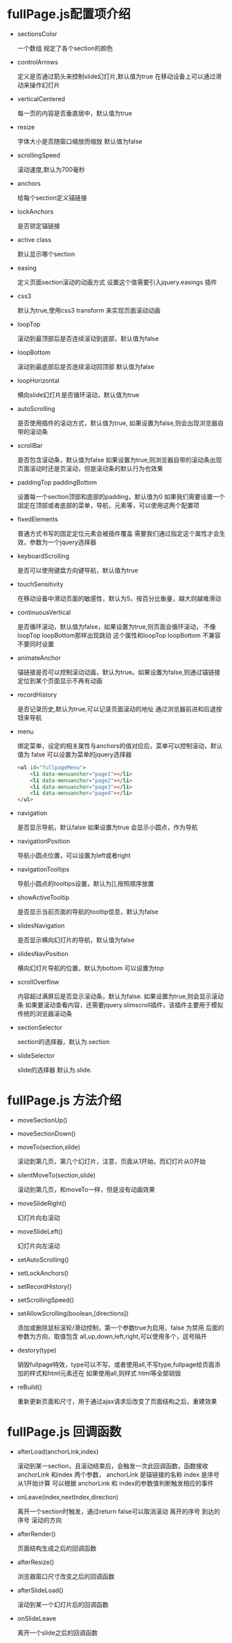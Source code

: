 # fullPage.js配置项介绍

* sectionsColor

  一个数组 规定了各个section的颜色

* controlArrows

  定义是否通过箭头来控制slide幻灯片,默认值为true
  在移动设备上可以通过滑动来操作幻灯片

* verticalCentered

  每一页的内容是否垂直居中，默认值为true

* resize

  字体大小是否随窗口缩放而缩放 默认值为false

* scrollingSpeed

  滚动速度,默认为700毫秒

* anchors

  给每个section定义锚链接

* lockAnchors

  是否锁定锚链接

* active class

  默认显示哪个section

* easing

  定义页面section滚动的动画方式
  设置这个值需要引入jquery.easings 插件

* css3

  默认为true,使用css3 transform 来实现页面滚动动画

* loopTop

  滚动到最顶部后是否连续滚动到底部，默认值为false

* loopBottom

  滚动到最底部后是否连续滚动回顶部 默认值为false

* loopHorizontal

  横向slide幻灯片是否循环滚动，默认值为true

* autoScrolling

  是否使用插件的滚动方式，默认值为true, 如果设置为false,则会出现浏览器自带的滚动条

* scrollBar

  是否包含滚动条，默认值为false
  如果设置为true,则浏览器自带的滚动条出现
  页面滚动时还是页滚动，但是滚动条的默认行为也效果

* paddingTop  paddingBottom

  设置每一个section顶部和底部的padding，默认值为0
  如果我们需要设置一个固定在顶部或者底部的菜单，导航，元素等，可以使用这两个配置项

* fixedElements

  普通方式书写的固定定位元素会被插件覆盖
  需要我们通过指定这个属性才会生效，参数为一个jquery选择器

* keyboardScrolling

  是否可以使用键盘方向键导航，默认值为true

* touchSensitivity

  在移动设备中滑动页面的敏感性，默认为5，按百分比衡量，越大则越难滑动

* continuousVertical

  是否循环滚动，默认值为false，如果设置为true,则页面会循环滚动，
  不像loopTop loopBottom那样出现跳动 这个属性和loopTop loopBottom 不兼容 不要同时设置

* animateAnchor

  锚链接是否可以控制滚动动画，默认为true。如果设置为false,则通过锚链接定位到某个页面显示不再有动画

* recordHistory

  是否记录历史,默认为true,可以记录页面滚动的地址
  通过浏览器前进和后退按钮来导航

* menu

  绑定菜单，设定的相关属性与anchors的值对应后，菜单可以控制滚动，默认值为 false
  可以设置为菜单的jquery选择器
  ```html
  <ul id="fullpageMenu">
      <li data-menuanchor="page1"></li>
      <li data-menuanchor="page2"></li>
      <li data-menuanchor="page3"></li>
      <li data-menuanchor="page4"></li>
  </ul>
  ```

* navigation

  是否显示导航，默认false 如果设置为true 会显示小圆点，作为导航

* navigationPosition

  导航小圆点位置，可以设置为left或者right

* navigationTooltips

  导航小圆点的tooltips设置，默认为[],按照顺序放置

* showActiveTooltip

  是否显示当前页面的导航的tooltip信息，默认为false

* slidesNavigation

  是否显示横向幻灯片的导航，默认值为false

* slidesNavPosition

  横向幻灯片导航的位置，默认为bottom 可以设置为top

* scrollOverflow

  内容超过满屏后是否显示滚动条，默认为false. 如果设置为true,则会显示滚动条
  如果要滚动查看内容，还需要jquery.slimscroll插件，该插件主要用于模拟传统的浏览器滚动条

* sectionSelector

  section的选择器，默认为.section

* slideSelector

  slide的选择器 默认为.slide.


# fullPage.js 方法介绍

* moveSectionUp()

* moveSectionDown()

* moveTo(section,slide)

  滚动到第几页，第几个幻灯片，注意，页面从1开始，而幻灯片从0开始

* silentMoveTo(section,slide)

  滚动到第几页，和moveTo一样，但是没有动画效果

* moveSlideRight()

  幻灯片向右滚动

* moveSlideLeft()

  幻灯片向左滚动

* setAutoScrolling()

* setLockAnchors()

* setRecordHistory()

* setScrollingSpeed()

* setAllowScrolling(boolean,[directions])

  添加或删除鼠标滚轮/滑动控制，第一个参数true为启用，false 为禁用
  后面的参数为方向，取值包含 all,up,down,left,right,可以使用多个，逗号隔开

* destory(type)

  销毁fullpage特效，type可以不写，或者使用all,不写type,fullpage给页面添加的样式和html元素还在
  如果使用all,则样式 html等全部销毁

* reBuild()

  重新更新页面和尺寸，用于通过ajax请求后改变了页面结构之后，重建效果

#  fullPage.js 回调函数

* afterLoad(anchorLink,index)

  滚动到某一section，且滚动结束后，会触发一次此回调函数，函数接收 anchorLink 和index 两个参数，
  anchorLink 是锚链接的名称 index 是序号  从1开始计算
  可以根据 anchorLink 和 index的参数值判断触发相应的事件

* onLeave(index,nextIndex,direction)

  离开一个section时触发，通过return false可以取消滚动
  离开的序号 到达的序号  滚动的方向

* afterRender()

  页面结构生成之后的回调函数

* afterResize()

  浏览器窗口尺寸改变之后的回调函数

* afterSlideLoad()

  滚动到某一个幻灯片后的回调函数

* onSlideLeave

  离开一个slide之后的回调函数
